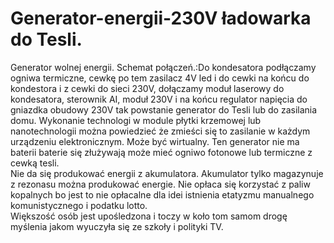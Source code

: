# Generator-energii-230V ładowarka do Tesli.
Generator wolnej energii.
Schemat połączeń.:Do kondesatora podłączamy ogniwa termiczne, cewkę po tem zasilacz 4V led i do cewki na końcu do kondestora i z cewki do sieci 230V, dołączamy moduł laserowy do kondesatora, sterownik AI, moduł 230V i na końcu regulator napięcia do gniazdka obudowy 230V tak powstanie generator do Tesli lub do zasilania domu. 
Wykonanie technologi w module płytki krzemowej lub nanotechnologii można powiedzieć że zmieści się to zasilanie w każdym urządzeniu elektronicznym. 
Może być wirtualny.
Ten generator nie ma baterii baterie się złużywają może mieć ogniwo fotonowe lub termiczne z cewką tesli.  
Nie da się produkować energii z akumulatora. 
Akumulator tylko magazynuje z rezonasu można produkować energie. 
Nie opłaca się korzystać z paliw kopalnych bo jest to nie opłacalne dla idei istnienia etatyzmu manualnego komunistycznego i podatku lotto.  
Większość osób jest upośledzona i toczy w koło tom samom drogę myślenia jakom wyuczyła się ze szkoły i polityki TV.
